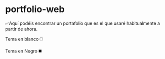 # portfolio-web
✅Aquí podéis encontrar un portafolio que es el que usaré habitualmente a partir de ahora.

Tema en blanco ◻️


Tema en Negro ◼️
